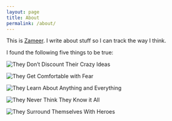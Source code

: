 ```yaml
---
layout: page
title: About
permalink: /about/
---
```


This is [Zameer](http://blogx.nerdspal.com/hello-world/). I write about stuff so I can track the way I think.

I found the following five things to be true:

![They Don’t Discount Their Crazy Ideas](https://tm-prod.global.ssl.fastly.net/uploaded/attachments/18863.jpg?v=db4f81a4ba3dfbe4053617a8267589c9)

![They Get Comfortable with Fear](https://tm-prod.global.ssl.fastly.net/uploaded/attachments/18864.jpg?v=f6017b73a75384f543c6230443cc8d41)

![They Learn About Anything and Everything](https://tm-prod.global.ssl.fastly.net/uploaded/attachments/18865.jpg?v=3ef98240018d0b1afa6b8f3feace2da6)

![They Never Think They Know it All](https://tm-prod.global.ssl.fastly.net/uploaded/attachments/18866.jpg?v=6b450c5fd5127799ee22e3aedb20ae9a)

![They Surround Themselves With Heroes](https://tm-prod.global.ssl.fastly.net/uploaded/attachments/18867.jpg?v=75e75b5bdf5e09e62252d95051c321dc)
